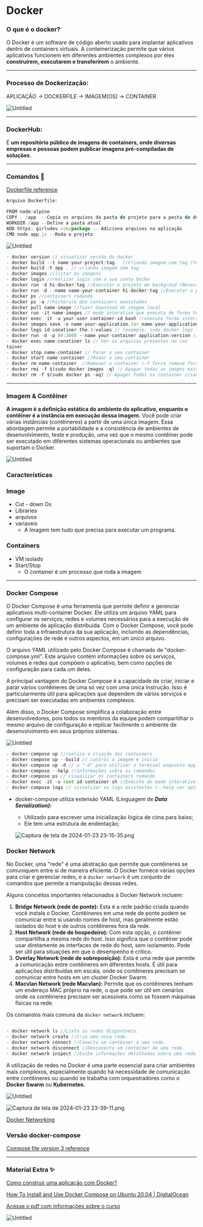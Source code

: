 # Docker

### **O que é o docker?** 

O Docker é um software de código aberto usado para implantar aplicativos
 dentro de containers virtuais. A conteinerização permite que vários 
aplicativos funcionem em diferentes ambientes complexos por eles **construírem, executarem e transferirem** o ambiente.

---

### **Processo de Dockerização:**

APLICAÇÃO → DOCKERFILE → IMAGEM(OS) → CONTAINER

![Untitled](Docker%20fb2a21263bc0472f990aff7502e66b06/Untitled.png)

---

### DockerHub:

É **um repositório público de imagens de containers, onde diversas empresas e 
pessoas podem publicar imagens pré-compiladas de soluções**.

---

### Comandos 🚀

[Dockerfile reference](https://docs.docker.com/engine/reference/builder/#dockerfile-reference)

```jsx
Arquivo Dockerfile:

FROM node:alpine
COPY . /app  --Copia os arquivos da pasta do projeto para a pesta do docker virtual (alpine)
WORKDIR /app --Define a pasta atual
ADD https: girludev.com/package -- Adiciona arquivos na aplicação
CMD node app.js --Roda o projeto

```

![Untitled](Docker%20fb2a21263bc0472f990aff7502e66b06/Untitled%201.png)

```jsx
- docker version // visualizar versão do docker
- docker build --t name-your-project:tag.  //Criando imagem com tag (tem ponto no final)
- docker build -t app . // criando imagem sem tag
- docker images //listar as imagens
- docker login //realizar login com a sua conta Docke
- docker run -d hi-docker:tag //Executar o projeto em backgroud (Necessário mesclar o nome do repositório com a tag repositorio:tag)
- docker run -d --name name-your-container hi-docker:tag //Executar o projeto em backgroud (Necessário mesclar o nome do repositório com a tag repositorio:tag)
- docker ps //containers rodando 
- docker ps -a //histórico dos containers executados
- docker pull name-image //fazer download da imagem local
- docker run -it name-images // modo interativo que executa de forma temporarária a imagem, e após encerrar a imagem é deletada
- docker exec -it -u your-user container-id bash //execute forma interartiva usuário com id do container utilizando terminal bash
- docker images save -o name-your-application.tar name-your-application:version //Salvar uma imagem local do tipo .tar
- docker logs id-conatiner-the-3-values // (exemple: sudo docker logs --details 5b9) para saber os comandos dos logs somemte usar --help
- docker run -d -p 80:3000 --name your-container application:version // Aplicações rodando na porta 3000 agora irá rodar na 80
- docker exec name-conatiner ls // Ver os arquivos presentes no con
tainer
- docker stop name-container // Parar o seu container
- docker start name-container //Rodar o seu container
- docker rm name-container  //Remover o container (-f force remove forçado mesmo ele rodando)
- docker rmi -f $(sudo docker images -q) // Apagar todas as images existentes
- docker rm -f $(sudo docker ps -aq) // Apagar todos os container criados e registros
```

---

### **Imagem & Contêiner**

**A imagem é a definição estática do ambiente do aplicativo, enquanto o contêiner é a instância em execução dessa imagem.** Você pode criar várias instâncias (contêineres) a partir de uma única imagem. Essa abordagem permite a portabilidade e a consistência de ambientes de desenvolvimento, teste e produção, uma vez que o mesmo contêiner pode ser executado em diferentes sistemas operacionais ou ambientes que suportam o Docker.

![Untitled](Docker%20fb2a21263bc0472f990aff7502e66b06/Untitled%202.png)

### Características

### Image

- Cut - down Os
- Libraries
- arquivos
- variaveis
    - A Imagem tem tudo que precisa para executar um programa.

### Containers

- VM isolado
- Start/Stop
    - O container é um processo que roda a imagem

---

### Docker Compose

O Docker Compose é uma ferramenta que permite definir e gerenciar aplicativos multi-container Docker. Ele utiliza um arquivo YAML para configurar os serviços, redes e volumes necessários para a execução de um ambiente de aplicação distribuída. Com o Docker Compose, você pode definir toda a infraestrutura da sua aplicação, incluindo as dependências, configurações de rede e outros aspectos, em um único arquivo.

O arquivo YAML utilizado pelo Docker Compose é chamado de "docker-compose.yml". Este arquivo contém informações sobre os serviços, volumes e redes que compõem o aplicativo, bem como opções de configuração para cada um deles.

A principal vantagem do Docker Compose é a capacidade de criar, iniciar e parar vários contêineres de uma só vez com uma única instrução. Isso é particularmente útil para aplicações que dependem de vários serviços e precisam ser executadas em ambientes complexos.

Além disso, o Docker Compose simplifica a colaboração entre desenvolvedores, pois todos os membros da equipe podem compartilhar o mesmo arquivo de configuração e replicar facilmente o ambiente de desenvolvimento em seus próprios sistemas.

![Untitled](Docker%20fb2a21263bc0472f990aff7502e66b06/Untitled%203.png)

```jsx
- docker-compose up //realiza a criação dos containers
- docker-compose up --build // contrói a imagem e inicia 
- docker-compose up -d // o "-d" para utilizar o terminal enquanto app roda
- docker-compose --help //informações sobre os comandos
- docker-compose ps // visualizar os containers rodando
- docker exec -it -u root id-container sh //Execute de modo interativo o conatiner para shell (pro,mp de comando)
- docker-compose logs // visualizar os logs existentes (--help ver options)
```

- docker-compose utiliza extensão YAML (Linguagem de ***Data Serialization):***
    - Utilizado para escrever uma inicialização lógica de cima para baixo;
    - Ele tem uma estrutura de endentação;
    
    ![Captura de tela de 2024-01-23 23-15-35.png](Docker%20fb2a21263bc0472f990aff7502e66b06/Captura_de_tela_de_2024-01-23_23-15-35.png)
    

### Docker Network

No Docker, uma "rede" é uma abstração que permite que contêineres se comuniquem entre si de maneira eficiente. O Docker fornece várias opções para criar e gerenciar redes, e a `docker network` é um conjunto de comandos que permite a manipulação dessas redes.

Alguns conceitos importantes relacionados à Docker Network incluem:

1. **Bridge Network (rede de ponte):** Esta é a rede padrão criada quando você instala o Docker. Contêineres em uma rede de ponte podem se comunicar entre si usando nomes de host, mas geralmente estão isolados do host e de outros contêineres fora da rede.
2. **Host Network (rede de hospedeiro):** Com esta opção, o contêiner compartilha a mesma rede do host. Isso significa que o contêiner pode usar diretamente as interfaces de rede do host, sem isolamento. Pode ser útil para situações em que o desempenho é crítico.
3. **Overlay Network (rede de sobreposição):** Esta é uma rede que permite a comunicação entre contêineres em diferentes hosts. É útil para aplicações distribuídas em escala, onde os contêineres precisam se comunicar entre hosts em um cluster Docker Swarm.
4. **Macvlan Network (rede Macvlan):** Permite que os contêineres tenham um endereço MAC próprio na rede, o que pode ser útil em cenários onde os contêineres precisam ser acessíveis como se fossem máquinas físicas na rede.

Os comandos mais comuns da `docker network` incluem:

```jsx

- docker network ls //Lista as redes disponíveis.
- docker network create //Cria uma nova rede.
- docker network connect //Conecta um contêiner a uma rede.
- docker network disconnect //Desconecta um contêiner de uma rede.
- docker network inspect //Exibe informações detalhadas sobre uma rede.
```

A utilização de redes no Docker é uma parte essencial para criar ambientes mais complexos, especialmente quando há necessidade de comunicação entre contêineres ou quando se trabalha com orquestradores como o **Docker Swarm** ou **Kubernetes.**

![Untitled](Docker%20fb2a21263bc0472f990aff7502e66b06/Untitled%204.png)

![Captura de tela de 2024-01-23 23-39-11.png](Docker%20fb2a21263bc0472f990aff7502e66b06/Captura_de_tela_de_2024-01-23_23-39-11.png)

[Docker Networking](https://towardsdatascience.com/docker-networking-919461b7f498)

### **Versão docker-compose**

[Compose file version 3 reference](https://docs.docker.com/compose/compose-file/compose-file-v3/)

---

### Material Extra ✨

[Como construir uma aplicação com Docker?](https://blog.geekhunter.com.br/docker-na-pratica-como-construir-uma-aplicacao/)

[How To Install and Use Docker Compose on Ubuntu 20.04  | DigitalOcean](https://www.digitalocean.com/community/tutorials/how-to-install-and-use-docker-compose-on-ubuntu-20-04)

[Acesse o pdf com informações sobre o curso](Dockerfb2a21263bc0472f990aff7502e66b06.pdf)

![Untitled](Docker%20fb2a21263bc0472f990aff7502e66b06/Untitled%205.png)

